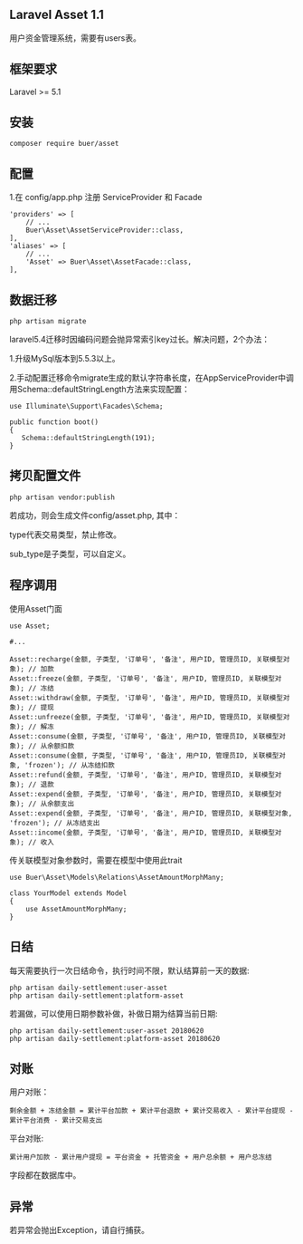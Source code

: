 ## Laravel Asset 1.1
用户资金管理系统，需要有users表。

## 框架要求
Laravel >= 5.1

## 安装
```
composer require buer/asset
```

## 配置
1.在 config/app.php 注册 ServiceProvider 和 Facade
```
'providers' => [
    // ...
    Buer\Asset\AssetServiceProvider::class,
],
'aliases' => [
    // ...
    'Asset' => Buer\Asset\AssetFacade::class,
],
```

## 数据迁移
```
php artisan migrate
```

laravel5.4迁移时因编码问题会抛异常索引key过长。解决问题，2个办法：

1.升级MySql版本到5.5.3以上。

2.手动配置迁移命令migrate生成的默认字符串长度，在AppServiceProvider中调用Schema::defaultStringLength方法来实现配置：

```
use Illuminate\Support\Facades\Schema;

public function boot()
{
   Schema::defaultStringLength(191);
}
```

## 拷贝配置文件
```
php artisan vendor:publish
```
若成功，则会生成文件config/asset.php, 其中：

type代表交易类型，禁止修改。

sub_type是子类型，可以自定义。

## 程序调用
使用Asset门面
```
use Asset;

#...

Asset::recharge(金额, 子类型, '订单号', '备注', 用户ID, 管理员ID, 关联模型对象); // 加款
Asset::freeze(金额, 子类型, '订单号', '备注', 用户ID, 管理员ID, 关联模型对象); // 冻结
Asset::withdraw(金额, 子类型, '订单号', '备注', 用户ID, 管理员ID, 关联模型对象); // 提现
Asset::unfreeze(金额, 子类型, '订单号', '备注', 用户ID, 管理员ID, 关联模型对象); // 解冻
Asset::consume(金额, 子类型, '订单号', '备注', 用户ID, 管理员ID, 关联模型对象); // 从余额扣款
Asset::consume(金额, 子类型, '订单号', '备注', 用户ID, 管理员ID, 关联模型对象, 'frozen'); // 从冻结扣款
Asset::refund(金额, 子类型, '订单号', '备注', 用户ID, 管理员ID, 关联模型对象); // 退款
Asset::expend(金额, 子类型, '订单号', '备注', 用户ID, 管理员ID, 关联模型对象); // 从余额支出
Asset::expend(金额, 子类型, '订单号', '备注', 用户ID, 管理员ID, 关联模型对象, 'frozen'); // 从冻结支出
Asset::income(金额, 子类型, '订单号', '备注', 用户ID, 管理员ID, 关联模型对象); // 收入
```
传关联模型对象参数时，需要在模型中使用此trait
```
use Buer\Asset\Models\Relations\AssetAmountMorphMany;

class YourModel extends Model
{
    use AssetAmountMorphMany;
}
```
## 日结
每天需要执行一次日结命令，执行时间不限，默认结算前一天的数据:
```
php artisan daily-settlement:user-asset
php artisan daily-settlement:platform-asset
```
若漏做，可以使用日期参数补做，补做日期为结算当前日期:
```
php artisan daily-settlement:user-asset 20180620
php artisan daily-settlement:platform-asset 20180620
```

## 对账
用户对账：
```
剩余金额 + 冻结金额 = 累计平台加款 + 累计平台退款 + 累计交易收入 - 累计平台提现 - 累计平台消费 - 累计交易支出
```
平台对账:
```
累计用户加款 - 累计用户提现 = 平台资金 + 托管资金 + 用户总余额 + 用户总冻结
```
字段都在数据库中。

## 异常
若异常会抛出Exception，请自行捕获。
